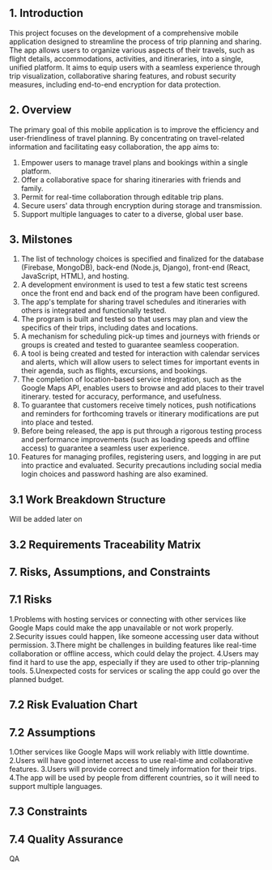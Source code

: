 

## 1. Introduction

This project focuses on the development of a comprehensive mobile application designed to streamline the process of trip planning and sharing. 
The app allows users to organize various aspects of their travels, such as flight details, accommodations, activities, and itineraries, into a single, unified platform. 
It aims to equip users with a seamless experience through trip visualization, collaborative sharing features, and robust security measures, including end-to-end encryption for data protection.


## 2. Overview 
The primary goal of this mobile application is to improve the efficiency and user-friendliness of travel planning. 
By concentrating on travel-related information and facilitating easy collaboration, the app aims to:

1. Empower users to manage travel plans and bookings within a single platform.
2. Offer a collaborative space for sharing itineraries with friends and family.
3. Permit for real-time collaboration through editable trip plans.
4. Secure users' data through encryption during storage and transmission.
5. Support multiple languages to cater to a diverse, global user base.



## 3. Milstones 
1. The list of technology choices is specified and finalized for the database (Firebase, MongoDB), back-end (Node.js, Django), front-end (React, JavaScript, HTML), and hosting.
2. A development environment is used to test a few static test screens once the front end and back end of the program have been configured.
3. The app's template for sharing travel schedules and itineraries with others is integrated and functionally tested.
4. The program is built and tested so that users may plan and view the specifics of their trips, including dates and locations.
5. A mechanism for scheduling pick-up times and journeys with friends or groups is created and tested to guarantee seamless cooperation.
6. A tool is being created and tested for interaction with calendar services and alerts, which will allow users to select times for important events in their agenda, such as flights, excursions, and bookings.
7. The completion of location-based service integration, such as the Google Maps API, enables users to browse and add places to their travel itinerary. tested for accuracy, performance, and usefulness.
8. To guarantee that customers receive timely notices, push notifications and reminders for forthcoming travels or itinerary modifications are put into place and tested.
9. Before being released, the app is put through a rigorous testing process and performance improvements (such as loading speeds and offline access) to guarantee a seamless user experience.
10. Features for managing profiles, registering users, and logging in are put into practice and evaluated. Security precautions including social media login choices and password hashing are also examined.

## 3.1 Work Breakdown Structure 
Will be added later on


## 3.2 Requirements Traceability Matrix

















## 7. Risks, Assumptions, and Constraints

## 7.1 Risks

1.Problems with hosting services or connecting with other services like Google Maps could make the app unavailable or not work properly.
2.Security issues could happen, like someone accessing user data without permission.
3.There might be challenges in building features like real-time collaboration or offline access, which could delay the project.
4.Users may find it hard to use the app, especially if they are used to other trip-planning tools.
5.Unexpected costs for services or scaling the app could go over the planned budget.


## 7.2 Risk Evaluation Chart


## 7.2 Assumptions

1.Other services like Google Maps will work reliably with little downtime.
2.Users will have good internet access to use real-time and collaborative features.
3.Users will provide correct and timely information for their trips.
4.The app will be used by people from different countries, so it will need to support multiple languages.


## 7.3 Constraints




## 7.4 Quality Assurance

  QA






